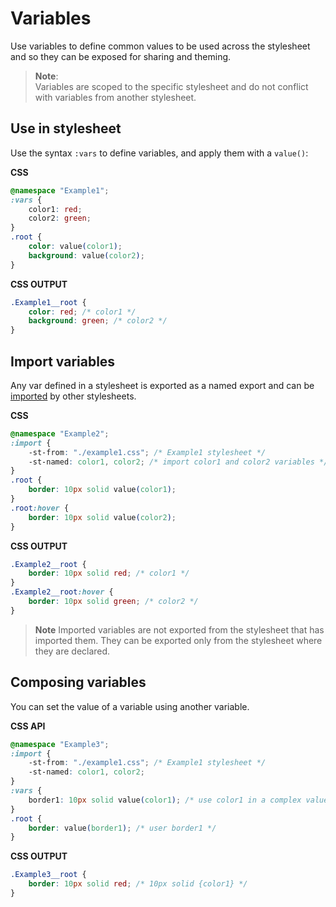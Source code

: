 # Variables

Use variables to define common values to be used across the stylesheet and so they can be exposed for sharing and theming.

> **Note**:  
> Variables are scoped to the specific stylesheet and do not conflict with variables from another stylesheet.

## Use in stylesheet

Use the syntax `:vars` to define variables, and apply them with a `value()`:

**CSS** 
```css
@namespace "Example1";
:vars {
    color1: red;
    color2: green;
}
.root {
    color: value(color1);
    background: value(color2);
}
```

**CSS OUTPUT**
```css
.Example1__root {
    color: red; /* color1 */
    background: green; /* color2 */
}
```

## Import variables

Any var defined in a stylesheet is exported as a named export and can be [imported](./imports.md) by other stylesheets.

**CSS**
```css
@namespace "Example2";
:import {
    -st-from: "./example1.css"; /* Example1 stylesheet */
    -st-named: color1, color2; /* import color1 and color2 variables */
}
.root {
    border: 10px solid value(color1);
}
.root:hover {
    border: 10px solid value(color2);
}
```

**CSS OUTPUT**
```css
.Example2__root {
    border: 10px solid red; /* color1 */
}
.Example2__root:hover {
    border: 10px solid green; /* color2 */
}
```

> **Note** Imported variables are not exported from the stylesheet that has imported them. They can be exported only from the stylesheet where they are declared.


## Composing variables

You can set the value of a variable using another variable.

**CSS API**
```css
@namespace "Example3";
:import {
    -st-from: "./example1.css"; /* Example1 stylesheet */
    -st-named: color1, color2;
}
:vars {
    border1: 10px solid value(color1); /* use color1 in a complex value */
}
.root {
    border: value(border1); /* user border1 */
}
```

**CSS OUTPUT**
```css
.Example3__root {
    border: 10px solid red; /* 10px solid {color1} */
}
```

